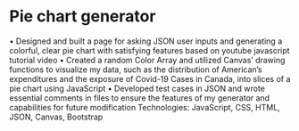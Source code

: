 # Pie chart generator
•	Designed and built a page for asking JSON user inputs and generating a colorful, clear pie chart with satisfying features based on youtube javascript tutorial video
•	Created a random Color Array and utilized Canvas’ drawing functions to visualize my data, such as the distribution of American’s expenditures and the exposure of Covid-19 Cases in Canada, into slices of a pie chart using JavaScript
•	Developed test cases in JSON and wrote essential comments in files to ensure the features of my generator and capabilities for future modification
Technologies: JavaScript, CSS, HTML, JSON, Canvas, Bootstrap


